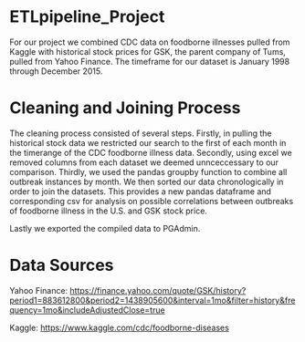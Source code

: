 # ETLpipeline_Project

For our project we combined CDC data on foodborne illnesses pulled from Kaggle with historical stock prices for GSK, the parent company of Tums, pulled from Yahoo Finance. The timeframe for our dataset is January 1998 through December 2015. 

# Cleaning and Joining Process
The cleaning process consisted of several steps. Firstly, in pulling the historical stock data we restricted our search to the first of each month in the timerange of the CDC foodborne illness data. Secondly, using excel we removed columns from each dataset we deemed unnceccessary to our comparison. Thirdly, we used the pandas groupby function to combine all outbreak instances by month. We then sorted our data chronologically in order to join the datasets. This provides a new pandas dataframe and corresponding csv for analysis on possible correlations between outbreaks of foodborne illness in the U.S. and GSK stock price. 

Lastly we exported the compiled data to PGAdmin.


# Data Sources 

Yahoo Finance: https://finance.yahoo.com/quote/GSK/history?period1=883612800&period2=1438905600&interval=1mo&filter=history&frequency=1mo&includeAdjustedClose=true

Kaggle: https://www.kaggle.com/cdc/foodborne-diseases

